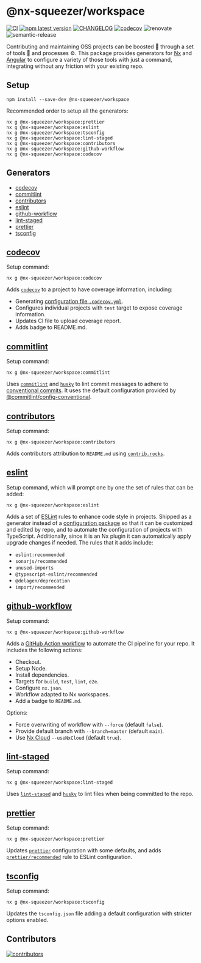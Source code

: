 # @nx-squeezer/workspace <!-- omit in toc -->

[![CI](https://github.com/nx-squeezer/squeezer/actions/workflows/ci.yml/badge.svg)](https://github.com/nx-squeezer/squeezer/actions/workflows/ci.yml) [![npm latest version](https://img.shields.io/npm/v/@nx-squeezer/workspace/latest.svg)](https://www.npmjs.com/package/@nx-squeezer/workspace) [![CHANGELOG](https://img.shields.io/badge/CHANGELOG--orange.svg)](https://github.com/nx-squeezer/squeezer/blob/main/packages/workspace/CHANGELOG.md) [![codecov](https://codecov.io/gh/nx-squeezer/squeezer/branch/main/graph/badge.svg)](https://codecov.io/gh/nx-squeezer/squeezer) ![renovate](https://img.shields.io/badge/maintaied%20with-renovate-blue?logo=renovatebot) ![semantic-release](https://img.shields.io/badge/%20%20%F0%9F%93%A6%F0%9F%9A%80-semantic--release-e10079.svg)

Contributing and maintaining OSS projects can be boosted :rocket: through a set of tools :hammer: and processes :gear:. This package provides generators for [Nx](https://nx.dev) and [Angular](https://angular.io) to configure a variety of those tools with just a command, integrating without any friction with your existing repo.

## Setup <!-- omit in toc -->

```shell
npm install --save-dev @nx-squeezer/workspace
```

Recommended order to setup all the generators:

```shell
nx g @nx-squeezer/workspace:prettier
nx g @nx-squeezer/workspace:eslint
nx g @nx-squeezer/workspace:tsconfig
nx g @nx-squeezer/workspace:lint-staged
nx g @nx-squeezer/workspace:contributors
nx g @nx-squeezer/workspace:github-workflow
nx g @nx-squeezer/workspace:codecov
```

## Generators <!-- omit in toc -->

- [codecov](#codecov)
- [commitlint](#commitlint)
- [contributors](#contributors)
- [eslint](#eslint)
- [github-workflow](#github-workflow)
- [lint-staged](#lint-staged)
- [prettier](#prettier)
- [tsconfig](#tsconfig)

## [codecov](src/generators/codecov/README.md)

Setup command:

```shell
nx g @nx-squeezer/workspace:codecov
```

Adds [`codecov`](https://docs.codecov.com/docs) to a project to have coverage information, including:

- Generating [configuration file `.codecov.yml`](https://docs.codecov.com/docs/codecov-yaml).
- Configures individual projects with `test` target to expose coverage information.
- Updates CI file to upload coverage report.
- Adds badge to README.md.

## [commitlint](src/generators/commitlint/README.md)

Setup command:

```shell
nx g @nx-squeezer/workspace:commitlint
```

Uses [`commitlint`](https://github.com/conventional-changelog/commitlint) and [`husky`](https://github.com/typicode/husky) to lint commit messages to adhere to [conventional commits](https://www.conventionalcommits.org/). It uses the default configuration provided by [@commitlint/config-conventional](https://github.com/conventional-changelog/commitlint/tree/master/%40commitlint/config-conventional).

## [contributors](src/generators/contributors/README.md)

Setup command:

```shell
nx g @nx-squeezer/workspace:contributors
```

Adds contributors attribution to `README.md` using [`contrib.rocks`](https://contrib.rocks/).

## [eslint](src/generators/eslint/README.md)

Setup command, which will prompt one by one the set of rules that can be added:

```shell
nx g @nx-squeezer/workspace:eslint
```

Adds a set of [ESLint](https://eslint.org/) rules to enhance code style in projects. Shipped as a generator instead of a [configuration package](https://eslint.org/docs/latest/user-guide/configuring/) so that it can be customized and edited by repo, and to automate the configuration of projects with TypeScript. Additionally, since it is an Nx plugin it can automatically apply upgrade changes if needed. The rules that it adds include:

- `eslint:recommended`
- `sonarjs/recommended`
- `unused-imports`
- `@typescript-eslint/recommended`
- `@delagen/deprecation`
- `import/recommended`

## [github-workflow](src/generators/github-workflow/README.md)

Setup command:

```shell
nx g @nx-squeezer/workspace:github-workflow
```

Adds a [GitHub Action workflow](https://docs.github.com/en/actions/using-workflows) to automate the CI pipeline for your repo. It includes the following actions:

- Checkout.
- Setup Node.
- Install dependencies.
- Targets for `build`, `test`, `lint`, `e2e`.
- Configure `nx.json`.
- Workflow adapted to Nx workspaces.
- Add a badge to `README.md`.

Options:

- Force overwriting of workflow with `--force` (default `false`).
- Provide default branch with `--branch=master` (default `main`).
- Use [Nx Cloud](https://nx.app) `--useNxCloud` (default `true`).

## [lint-staged](src/generators/lint-staged/README.md)

Setup command:

```shell
nx g @nx-squeezer/workspace:lint-staged
```

Uses [`lint-staged`](https://github.com/okonet/lint-staged[) and [`husky`](https://github.com/typicode/husky) to lint files when being committed to the repo.

## [prettier](src/generators/prettier/README.md)

Setup command:

```shell
nx g @nx-squeezer/workspace:prettier
```

Updates [`prettier`](https://github.com/prettier/prettier) configuration with some defaults, and adds [`prettier/recommended`](https://github.com/prettier/eslint-plugin-prettier) rule to ESLint configuration.

## [tsconfig](src/generators/tsconfig/README.md)

Setup command:

```shell
nx g @nx-squeezer/workspace:tsconfig
```

Updates the `tsconfig.json` file adding a default configuration with stricter options enabled.

## Contributors <!-- omit in toc -->

[![contributors](https://contrib.rocks/image?repo=nx-squeezer/squeezer)](https://github.com/nx-squeezer/squeezer/graphs/contributors)
